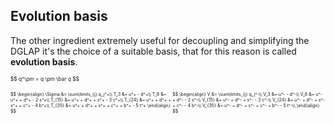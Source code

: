 ## Evolution basis

The other ingredient extremely useful for decoupling and simplifying the DGLAP
it's the choice of a suitable basis, that for this reason is called **evolution
basis**.

<p style="font-size: 0.6em">
  $$
  q^\pm = q \pm \bar q
  $$
</p>

<div style="display: flex; justify-content: space-around">
  <p style="font-size: 0.5em">
    $$
    \begin{align}
    \Sigma &= \sum\limits_{j} q_j^+\\
    T_3 &= u^+ - d^+\\
    T_8 &= u^+ + d^+ - 2 s^+\\
    T_{15} &= u^+ + d^+ + s^+ - 3 c^+\\
    T_{24} &= u^+ + d^+ + s^+ + c^+ - 4 b^+\\
    T_{35} &= u^+ + d^+ + s^+ + c^+ + b^+ - 5 t^+
    \end{align}
    $$
  </p>
  <p style="font-size: 0.5em">
    $$
    \begin{align}
    V &= \sum\limits_{j} q_j^-\\
    V_3 &= u^- - d^-\\
    V_8 &= u^- + d^- - 2 s^-\\
    V_{15} &= u^- + d^- + s^- - 3 c^-\\
    V_{24} &= u^- + d^- + s^- + c^- - 4 b^-\\
    V_{35} &= u^- + d^- + s^- + c^- + b^- - 5 t^-\\
    \end{align}
    $$
  </p>
</div>
